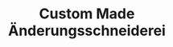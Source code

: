 ---
title: "Custom Made Änderungsschneiderei"
url: /klagenfurt-am-woerthersee/custom-made-aenderungsschneiderei/
shop: Elektronik
---